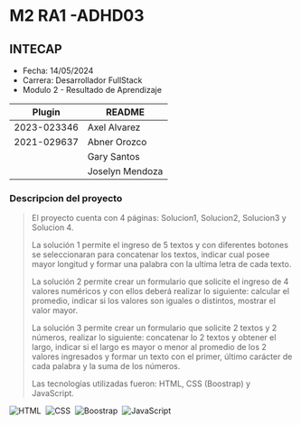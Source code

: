 # M2 RA1 -ADHD03
## INTECAP

- Fecha: 14/05/2024
- Carrera: Desarrollador FullStack
- Modulo 2 - Resultado de Aprendizaje 

| Plugin | README |
| ------ | ------ |
| 2023-023346 | Axel Alvarez    |
| 2021-029637	| Abner Orozco    |
|             | Gary Santos     |
|             | Joselyn Mendoza |


### Descripcion del proyecto
> El proyecto cuenta con 4 páginas: Solucion1, Solucion2, Solucion3 y Solucion 4.
>
> La solución 1 permite el ingreso de 5 textos y con diferentes botones se seleccionaran para concatenar los textos, indicar cual posee mayor longitud y formar una palabra con la ultima letra de cada texto.
>
> La solución 2 permite crear un formulario que solicite el ingreso de 4 valores numéricos y con ellos deberá realizar lo siguiente: calcular el promedio, indicar si los valores son iguales o distintos, mostrar el valor mayor.
>
> La solución 3 permite crear un formulario que solicite 2 textos y 2 números, realizar lo siguiente: concatenar lo 2 textos y obtener el largo, indicar si el largo es mayor o menor al promedio de los 2 valores ingresados y formar un texto con el primer, último carácter de cada palabra y la suma de los números.
> 
> Las tecnologías utilizadas fueron: HTML, CSS (Boostrap) y JavaScript.

![HTML](https://img.shields.io/badge/-HTML-2a0505?style=flat&logo=HTML5)&nbsp;
![CSS](https://img.shields.io/badge/-CSS-2a0505?style=flat&logo=CSS3&logoColor=1572B6)&nbsp;
![Boostrap](https://img.shields.io/badge/Bootstrap-black%20?logo=bootstrap)&nbsp;
![JavaScript](https://img.shields.io/badge/-JavaScript-2a0505?style=flat&logo=javascript)&nbsp;
